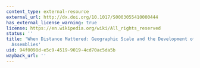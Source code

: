 ```yaml
---
content_type: external-resource
external_url: http://dx.doi.org/10.1017/S0003055410000444
has_external_license_warning: true
license: https://en.wikipedia.org/wiki/All_rights_reserved
status: ''
title: 'When Distance Mattered: Geographic Scale and the Development of European Representative
  Assemblies'
uid: 94f0098d-e5c9-4519-9019-4cd70ac5da5b
wayback_url: ''
---
```


